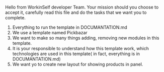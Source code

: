 Hello from WorkinSelf developer Team. Your mission should you choose to accept it, carefully read this file and do the 
tasks that we want you to complete.

1. Everything to run the template in DOCUMANTATION.md
2. We use a template named Pickbazar
3. We want to make so many things adding, removing new modules in this template.
4. It is your responsible to understand how this template work, which technologies are used in this template(
in fact, everything is in DOCUMANTATION.md)
5. We want yo to create new layout for showing products in panel.
